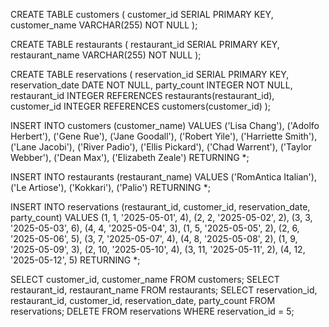 CREATE TABLE customers (
  customer_id SERIAL PRIMARY KEY,
  customer_name VARCHAR(255) NOT NULL
);

CREATE TABLE restaurants (
  restaurant_id SERIAL PRIMARY KEY,
  restaurant_name VARCHAR(255) NOT NULL
);

CREATE TABLE reservations (
  reservation_id SERIAL PRIMARY KEY,
  reservation_date DATE NOT NULL,
  party_count INTEGER NOT NULL,
  restaurant_id INTEGER REFERENCES restaurants(restaurant_id),
  customer_id INTEGER REFERENCES customers(customer_id)
);

INSERT INTO customers (customer_name) VALUES 
('Lisa Chang'), 
('Adolfo Herbert'), 
('Gene Rue'), 
('Jane Goodall'), 
('Robert Yile'), 
('Harriette Smith'), 
('Lane Jacobi'), 
('River Padio'), 
('Ellis Pickard'), 
('Chad Warrent'), 
('Taylor Webber'), 
('Dean Max'), 
('Elizabeth Zeale')
RETURNING *;

INSERT INTO restaurants (restaurant_name) VALUES 
('RomAntica Italian'),
('Le Artiose'),
('Kokkari'),
('Palio')
RETURNING *;

INSERT INTO reservations (restaurant_id, customer_id, reservation_date, party_count) VALUES 
(1, 1, '2025-05-01', 4),
(2, 2, '2025-05-02', 2),
(3, 3, '2025-05-03', 6),
(4, 4, '2025-05-04', 3),
(1, 5, '2025-05-05', 2),
(2, 6, '2025-05-06', 5),
(3, 7, '2025-05-07', 4),
(4, 8, '2025-05-08', 2),
(1, 9, '2025-05-09', 3),
(2, 10, '2025-05-10', 4),
(3, 11, '2025-05-11', 2),
(4, 12, '2025-05-12', 5)
RETURNING *;

SELECT customer_id, customer_name FROM customers;
SELECT restaurant_id, restaurant_name FROM restaurants;
SELECT reservation_id, restaurant_id, customer_id, reservation_date, party_count FROM reservations;
DELETE FROM reservations WHERE reservation_id = 5;
